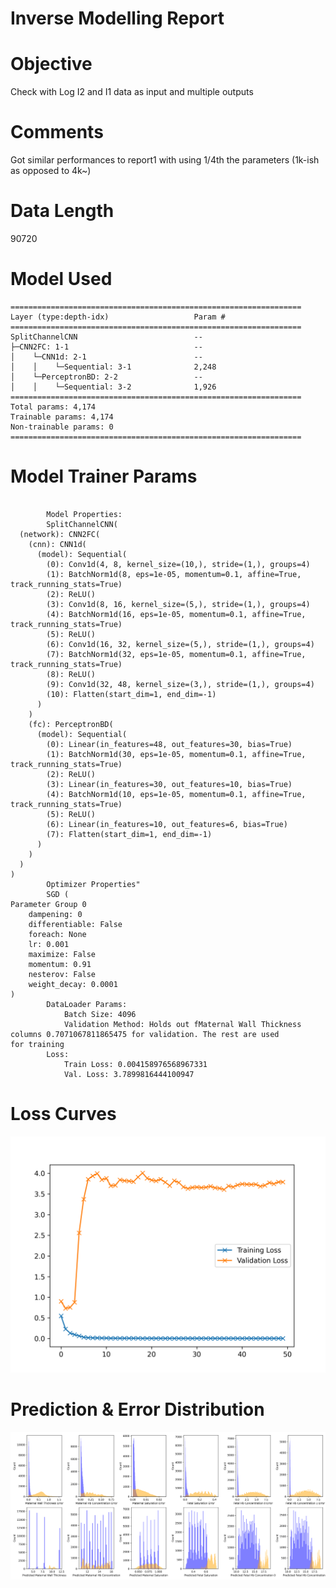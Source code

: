 
Inverse Modelling Report
========================

# Objective


Check with Log I2 and I1 data as input and multiple outputs  

# Comments


Got similar performances to report1 with using 1/4th the parameters (1k-ish as opposed to 4k~)  

# Data Length


90720  

# Model Used


```
=================================================================
Layer (type:depth-idx)                   Param #
=================================================================
SplitChannelCNN                          --
├─CNN2FC: 1-1                            --
│    └─CNN1d: 2-1                        --
│    │    └─Sequential: 3-1              2,248
│    └─PerceptronBD: 2-2                 --
│    │    └─Sequential: 3-2              1,926
=================================================================
Total params: 4,174
Trainable params: 4,174
Non-trainable params: 0
=================================================================
```  

# Model Trainer Params


```

        Model Properties:
        SplitChannelCNN(
  (network): CNN2FC(
    (cnn): CNN1d(
      (model): Sequential(
        (0): Conv1d(4, 8, kernel_size=(10,), stride=(1,), groups=4)
        (1): BatchNorm1d(8, eps=1e-05, momentum=0.1, affine=True, track_running_stats=True)
        (2): ReLU()
        (3): Conv1d(8, 16, kernel_size=(5,), stride=(1,), groups=4)
        (4): BatchNorm1d(16, eps=1e-05, momentum=0.1, affine=True, track_running_stats=True)
        (5): ReLU()
        (6): Conv1d(16, 32, kernel_size=(5,), stride=(1,), groups=4)
        (7): BatchNorm1d(32, eps=1e-05, momentum=0.1, affine=True, track_running_stats=True)
        (8): ReLU()
        (9): Conv1d(32, 48, kernel_size=(3,), stride=(1,), groups=4)
        (10): Flatten(start_dim=1, end_dim=-1)
      )
    )
    (fc): PerceptronBD(
      (model): Sequential(
        (0): Linear(in_features=48, out_features=30, bias=True)
        (1): BatchNorm1d(30, eps=1e-05, momentum=0.1, affine=True, track_running_stats=True)
        (2): ReLU()
        (3): Linear(in_features=30, out_features=10, bias=True)
        (4): BatchNorm1d(10, eps=1e-05, momentum=0.1, affine=True, track_running_stats=True)
        (5): ReLU()
        (6): Linear(in_features=10, out_features=6, bias=True)
        (7): Flatten(start_dim=1, end_dim=-1)
      )
    )
  )
)
        Optimizer Properties"
        SGD (
Parameter Group 0
    dampening: 0
    differentiable: False
    foreach: None
    lr: 0.001
    maximize: False
    momentum: 0.91
    nesterov: False
    weight_decay: 0.0001
)
        DataLoader Params: 
            Batch Size: 4096
            Validation Method: Holds out fMaternal Wall Thickness columns 0.7071067811865475 for validation. The rest are used             for training
        Loss:
            Train Loss: 0.004158976568967331
            Val. Loss: 3.7899816444100947
```  

# Loss Curves
  
  
![Loss Curves](figures/report2_5.png)  

# Prediction & Error Distribution
  
  
![Prediction & Error Distribution](figures/report2_6.png)  
